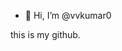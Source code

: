 - 👋 Hi, I’m @vvkumar0

this is my github.
<!---
vvkumar0/vvkumar0 is a ✨ special ✨ repository because its `README.md` (this file) appears on your GitHub profile.
You can click the Preview link to take a look at your changes.
--->
